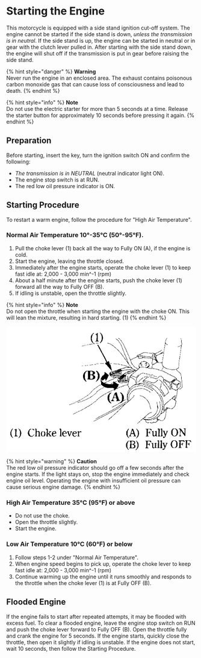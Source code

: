 # Starting the Engine

This motorcycle is equipped with a side stand ignition cut-off system. The engine cannot be started if the side stand is down, _unless the transmission is in neutral_. If the side stand is up, the engine can be started in neutral or in gear with the clutch lever pulled in. After starting with the side stand down, the engine will shut off if the transmission is put in gear before raising the side stand.

{% hint style="danger" %}
**Warning**  
Never run the engine in an enclosed area. The exhaust contains poisonous carbon monoxide gas that can cause loss of consciousness and lead to death.
{% endhint %}

{% hint style="info" %}
**Note**  
Do not use the electric starter for more than 5 seconds at a time. Release the starter button for approximately 10 seconds before pressing it again.
{% endhint %}

## Preparation

Before starting, insert the key, turn the ignition switch ON and confirm the following:

* _The transmission is in NEUTRAL_ \(neutral indicator light ON\).
* The engine stop switch is at RUN.
* The red low oil pressure indicator is ON.

## Starting Procedure

To restart a warm engine, follow the procedure for "High Air Temperature".

### Normal Air Temperature 10°-35°C \(50°-95°F\).

1. Pull the choke lever \(1\) back all the way to Fully ON \(A\), if the engine is cold.
2. Start the engine, leaving the throttle closed.
3. Immediately after the engine starts, operate the choke lever \(1\) to keep fast idle at: 2,000 - 3,000 min^-1 \(rpm\)
4. About a half minute after the engine starts, push the choke lever \(1\) forward all the way to Fully OFF \(B\).
5. If idling is unstable, open the throttle slightly.

{% hint style="info" %}
**Note**  
Do not open the throttle when starting the engine with the choke ON. This will lean the mixture, resulting in hard starting. \(1\)
{% endhint %}

![](../../.gitbook/assets/owners-025.png)

{% hint style="warning" %}
**Caution**  
The red low oil pressure indicator should go off a few seconds after the engine starts. If the light stays on, stop the engine immediately and check engine oil level. Operating the engine with insufficient oil pressure can cause serious engine damage.
{% endhint %}

### High Air Temperature 35°C \(95°F\) or above

* Do not use the choke.
* Open the throttle slightly.
* Start the engine.

### Low Air Temperature 10°C \(60°F\) or below

1. Follow steps 1-2 under "Normal Air Temperature".
2. When engine speed begins to pick up, operate the choke lever to keep fast idle at: 2,000 - 3,000 min^-1 \(rpm\)
3. Continue warming up the engine until it runs smoothly and responds to the throttle when the choke lever \(1\) is at Fully OFF \(B\).

## Flooded Engine

If the engine fails to start after repeated attempts, it may be flooded with excess fuel. To clear a flooded engine, leave the engine stop switch on RUN and push the choke lever forward to Fully OFF \(B\). Open the throttle fully and crank the engine for 5 seconds. If the engine starts, quickly close the throttle, then open it slightly if idling is unstable. If the engine does not start, wait 10 seconds, then follow the Starting Procedure.

